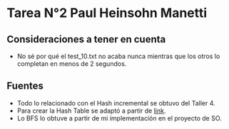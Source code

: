 # Tarea N°2 Paul Heinsohn Manetti

## Consideraciones a tener en cuenta
* No sé por qué el test_10.txt no acaba nunca mientras que los otros lo completan en menos de 2 segundos.

## Fuentes
* Todo lo relacionado con el Hash incremental se obtuvo del Taller 4.
* Para crear la Hash Table se adaptó a partir de [link](https://github.com/bryanlimy/dynamic-hash-table).
* Lo BFS lo obtuve a partir de mi implementación en el proyecto de SO.


